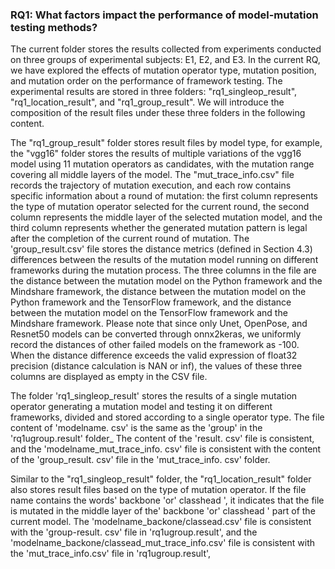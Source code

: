 ### RQ1: What factors impact the performance of model-mutation testing methods?

The current folder stores the results collected from experiments conducted on three groups of experimental subjects: E1, E2, and E3. In the current RQ, we have explored the effects of mutation operator type, mutation position, and mutation order on the performance of framework testing. The experimental results are stored in three folders: "rq1_singleop_result", "rq1_location_result", and "rq1_group_result". We will introduce the composition of the result files under these three folders in the following content.

The "rq1_group_result" folder stores result files by model type, for example, the "vgg16" folder stores the results of multiple variations of the vgg16 model using 11 mutation operators as candidates, with the mutation range covering all middle layers of the model. The "mut_trace_info.csv" file records the trajectory of mutation execution, and each row contains specific information about a round of mutation: the first column represents the type of mutation operator selected for the current round, the second column represents the middle layer of the selected mutation model, and the third column represents whether the generated mutation pattern is legal after the completion of the current round of mutation. The 'group_result.csv' file stores the distance metrics (defined in Section 4.3) differences between the results of the mutation model running on different frameworks during the mutation process. The three columns in the file are the distance between the mutation model on the Python framework and the Mindshare framework, the distance between the mutation model on the Python framework and the TensorFlow framework, and the distance between the mutation model on the TensorFlow framework and the Mindshare framework. Please note that since only Unet, OpenPose, and Resnet50 models can be converted through onnx2keras, we uniformly record the distances of other failed models on the framework as -100. When the distance difference exceeds the valid expression of float32 precision (distance calculation is NAN or inf), the values of these three columns are displayed as empty in the CSV file.

The folder 'rq1_singleop_result' stores the results of a single mutation operator generating a mutation model and testing it on different frameworks, divided and stored according to a single operator type. The file content of 'modelname. csv' is the same as the 'group' in the 'rq1ugroup.result' folder_ The content of the 'result. csv' file is consistent, and the 'modelname_mut_trace_info. csv' file is consistent with the content of the 'group_result. csv' file in the 'mut_trace_info. csv' folder.

Similar to the "rq1_singleop_result" folder, the "rq1_location_result" folder also stores result files based on the type of mutation operator. If the file name contains the words' backbone 'or' classhead ', it indicates that the file is mutated in the middle layer of the' backbone 'or' classhead ' part of the current model. The 'modelname_backone/classead.csv' file is consistent with the 'group-result. csv' file in 'rq1ugroup.result', and the 'modelname_backone/classead_mut_trace_info.csv' file is consistent with the 'mut_trace_info.csv' file in 'rq1ugroup.result',











